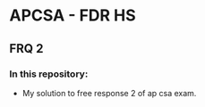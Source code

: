 # APCSA - FDR HS 
## FRQ 2

### In this repository:
  - My solution to free response 2 of ap csa exam.
